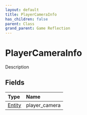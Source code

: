 ```yaml
---
layout: default
title: PlayerCameraInfo
has_children: false
parent: Class
grand_parent: Game Reflection
---
```

# PlayerCameraInfo
Description 

## Fields

| Type | Name |
|:-------------|:--------------|
| [Entity](/docs/game-reflection/classes/entity) | player_camera |


